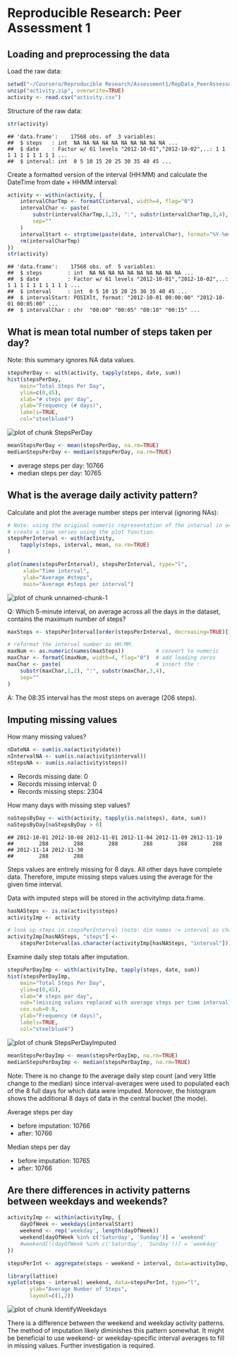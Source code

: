 # Reproducible Research: Peer Assessment 1


## Loading and preprocessing the data

Load the raw data:

```r
setwd("~/Coursera/Reproducible Research/Assessment1/RepData_PeerAssessment1")
unzip("activity.zip", overwrite=TRUE)
activity <- read.csv("activity.csv")
```

Structure of the raw data:

```r
str(activity)
```

```
## 'data.frame':	17568 obs. of  3 variables:
##  $ steps   : int  NA NA NA NA NA NA NA NA NA NA ...
##  $ date    : Factor w/ 61 levels "2012-10-01","2012-10-02",..: 1 1 1 1 1 1 1 1 1 1 ...
##  $ interval: int  0 5 10 15 20 25 30 35 40 45 ...
```

Create a formatted version of the interval (HH:MM) and 
calculate the DateTime from date + HHMM interval:

```r
activity <- within(activity, {
    intervalCharTmp <- formatC(interval, width=4, flag="0")
    intervalChar <- paste(
        substr(intervalCharTmp,1,2), ":", substr(intervalCharTmp,3,4), 
        sep=""
    )
    intervalStart <- strptime(paste(date, intervalChar), format="%Y-%m-%d %H:%M")
    rm(intervalCharTmp)
})    
str(activity)
```

```
## 'data.frame':	17568 obs. of  5 variables:
##  $ steps        : int  NA NA NA NA NA NA NA NA NA NA ...
##  $ date         : Factor w/ 61 levels "2012-10-01","2012-10-02",..: 1 1 1 1 1 1 1 1 1 1 ...
##  $ interval     : int  0 5 10 15 20 25 30 35 40 45 ...
##  $ intervalStart: POSIXlt, format: "2012-10-01 00:00:00" "2012-10-01 00:05:00" ...
##  $ intervalChar : chr  "00:00" "00:05" "00:10" "00:15" ...
```


## What is mean total number of steps taken per day?

Note: this summary ignores NA data values.

```r
stepsPerDay <- with(activity, tapply(steps, date, sum))
hist(stepsPerDay,
    main="Total Steps Per Day",
    ylim=c(0,45),
    xlab="# steps per day",
    ylab="Frequency (# days)",
    labels=TRUE,
    col="steelblue4")
```

![plot of chunk StepsPerDay](./PA1_template_files/figure-html/StepsPerDay.png) 

```r
meanStepsPerDay <- mean(stepsPerDay, na.rm=TRUE)
medianStepsPerDay <- median(stepsPerDay, na.rm=TRUE)
```

* average steps per day: 10766
* median steps per day: 10765

## What is the average daily activity pattern?

Calculate and plot the average number steps per interval (ignoring NAs):

```r
# Note: using the original numeric representation of the interval in order to
# create a time series using the plot function.
stepsPerInterval <- with(activity, 
    tapply(steps, interval, mean, na.rm=TRUE)
)

plot(names(stepsPerInterval), stepsPerInterval, type="l", 
     xlab="Time interval",
     ylab="Average #steps",
     main="Average #steps per interval")
```

![plot of chunk unnamed-chunk-1](./PA1_template_files/figure-html/unnamed-chunk-1.png) 

Q: Which 5-minute interval, on average across all the days in the dataset, contains the maximum number of steps?

```r
maxSteps <- stepsPerInterval[order(stepsPerInterval, decreasing=TRUE)[1]]

# reformat the interval number as HH:MM.
maxNum <- as.numeric(names(maxSteps))          # convert to numeric
maxChar <- formatC(maxNum, width=4, flag="0")  # add leading zeros
maxChar <- paste(                              # insert the :
    substr(maxChar,1,2), ":", substr(maxChar,3,4), 
    sep=""
)
```

A: The 08:35 interval has the most steps on average (206 steps).


## Imputing missing values

How many missing values?

```r
nDateNA <- sum(is.na(activity$date))
nIntervalNA <- sum(is.na(activity$interval))
nStepsNA <- sum(is.na(activity$steps))
```

* Records missing date: 0  
* Records missing interval: 0  
* Records missing steps: 2304  

How many days with missing step values?

```r
naStepsByDay <- with(activity, tapply(is.na(steps), date, sum))
naStepsByDay[naStepsByDay > 0]
```

```
## 2012-10-01 2012-10-08 2012-11-01 2012-11-04 2012-11-09 2012-11-10 
##        288        288        288        288        288        288 
## 2012-11-14 2012-11-30 
##        288        288
```

Steps values are entirely missing for 8 days.  All other days have complete data.  Therefore, impute missing steps values using the average for the given time interval.

Data with imputed steps will be stored in the activityImp data.frame.


```r
hasNASteps <- is.na(activity$steps)
activityImp <- activity

# look up steps in stepsPerInterval (note: dim names := interval as character)
activityImp[hasNASteps, "steps"] <- 
    stepsPerInterval[as.character(activityImp[hasNASteps, "interval"])]
```

Examine daily step totals after imputation.  


```r
stepsPerDayImp <- with(activityImp, tapply(steps, date, sum))
hist(stepsPerDayImp,
    main="Total Steps Per Day",
    ylim=c(0,45),
    xlab="# steps per day",
    sub="(missing values replaced with average steps per time interval)",
    cex.sub=0.8,
    ylab="Frequency (# days)",
    labels=TRUE,
    col="steelblue4")
```

![plot of chunk StepsPerDayImputed](./PA1_template_files/figure-html/StepsPerDayImputed.png) 

```r
meanStepsPerDayImp <- mean(stepsPerDayImp, na.rm=TRUE)
medianStepsPerDayImp <- median(stepsPerDayImp, na.rm=TRUE)
```

Note: There is no change to the average daily step count (and very little change to the median) since interval-averages were used to populated each of the 8 full days for which data were imputed.  Moreover, the histogram shows the additional 8 days of data in the central bucket (the mode).

Average steps per day  
* before imputation: 10766  
* after:  10766  

Median steps per day  
* before imputation: 10765  
* after:  10766  


## Are there differences in activity patterns between weekdays and weekends?

```r
activityImp <- within(activityImp, {
    dayOfWeek <- weekdays(intervalStart)
    weekend <- rep('weekday', length(dayOfWeek))
    weekend[dayOfWeek %in% c('Saturday', 'Sunday')] = 'weekend'
    #weekend[!(dayOfWeek %in% c('Saturday', 'Sunday'))] = 'weekday'
})

stepsPerInt <- aggregate(steps ~ weekend + interval, data=activityImp, mean)

library(lattice)
xyplot(steps ~ interval| weekend, data=stepsPerInt, type="l", 
       ylab="Average Number of Steps",
       layout=c(1,2))
```

![plot of chunk IdentifyWeekdays](./PA1_template_files/figure-html/IdentifyWeekdays.png) 

There is a difference between the weekend and weekday activity patterns.  The method of imputation likely diminishes this pattern somewhat.  It might be beneficial to use weekend- or weekday-specific interval averages to fill in missing values.  Further investigation is required.  


